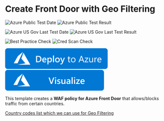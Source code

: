 # Create Front Door with Geo Filtering 

![Azure Public Test Date](https://azurequickstartsservice.blob.core.windows.net/badges/101-front-door-geo-filtering/PublicLastTestDate.svg)
![Azure Public Test Result](https://azurequickstartsservice.blob.core.windows.net/badges/101-front-door-geo-filtering/PublicDeployment.svg)

![Azure US Gov Last Test Date](https://azurequickstartsservice.blob.core.windows.net/badges/101-front-door-geo-filtering/FairfaxLastTestDate.svg)
![Azure US Gov Last Test Result](https://azurequickstartsservice.blob.core.windows.net/badges/101-front-door-geo-filtering/FairfaxDeployment.svg)

![Best Practice Check](https://azurequickstartsservice.blob.core.windows.net/badges/101-front-door-geo-filtering/BestPracticeResult.svg)
![Cred Scan Check](https://azurequickstartsservice.blob.core.windows.net/badges/101-front-door-geo-filtering/CredScanResult.svg)

[![Deploy To Azure](https://raw.githubusercontent.com/Azure/azure-quickstart-templates/master/1-CONTRIBUTION-GUIDE/images/deploytoazure.svg?sanitize=true)](https://portal.azure.com/#create/Microsoft.Template/uri/https%3A%2F%2Fraw.githubusercontent.com%2FAzure%2Fazure-quickstart-templates%2Fmaster%2F101-front-door-geo-filtering%2Fazuredeploy.json)
[![Visualize](https://raw.githubusercontent.com/Azure/azure-quickstart-templates/master/1-CONTRIBUTION-GUIDE/images/visualizebutton.svg?sanitize=true)](http://armviz.io/#/?load=https%3A%2F%2Fraw.githubusercontent.com%2FAzure%2Fazure-quickstart-templates%2Fmaster%2F101-front-door-geo-filtering%2Fazuredeploy.json)


This template creates a **WAF policy for Azure Front Door** that allows/blocks traffic from certain countries.

[Country codes list which we can use for Geo Filtering](https://msdn.microsoft.com/library/mt761717.aspx)



